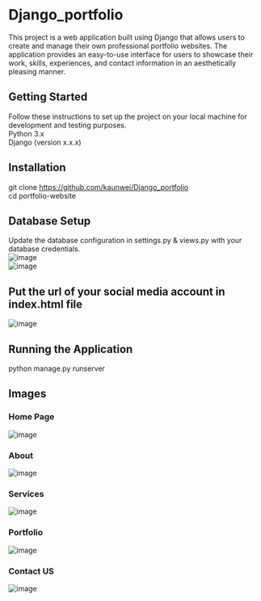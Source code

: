 # Django_portfolio
This project is a web application built using Django that allows users to create and manage their own professional portfolio websites. The application provides an easy-to-use interface for users to showcase their work, skills, experiences, and contact information in an aesthetically pleasing manner. 
## Getting Started
Follow these instructions to set up the project on your local machine for development and testing purposes. <br />
Python 3.x <br />
Django (version x.x.x)
## Installation
git clone https://github.com/kaunwei/Django_portfolio<br />
cd portfolio-website
## Database Setup
Update the database configuration in settings.py & views.py with your database credentials.<br />
![image](https://github.com/kaunwei/Django_portfolio/assets/113230557/22ca664c-5f64-473b-a14b-4271d3d5b098)<br />
![image](https://github.com/kaunwei/Django_portfolio/assets/113230557/14294569-3d2e-4dd3-9ec9-ca802f5ecee7)<br />
## Put the url of your social media account in index.html file <br />
![image](https://github.com/kaunwei/Django_portfolio/assets/113230557/28713c4f-1c75-42d4-af75-3f423bc9d814)

## Running the Application
python manage.py runserver
## Images
### Home Page
![image](https://github.com/kaunwei/Django_portfolio/assets/113230557/85233b76-578e-4e89-8238-247856476eb9)
### About
![image](https://github.com/kaunwei/Django_portfolio/assets/113230557/b5e06bac-6a83-464c-b420-becbe80f8241)
### Services
![image](https://github.com/kaunwei/Django_portfolio/assets/113230557/59988014-9bb2-4467-9851-912faeb23ca3)
### Portfolio
![image](https://github.com/kaunwei/Django_portfolio/assets/113230557/8bf146ec-61a5-4ed5-87a9-97b06413f63a)
### Contact US
![image](https://github.com/kaunwei/Django_portfolio/assets/113230557/be02b851-c0f5-4a4e-b63b-fd6c728b8397)
